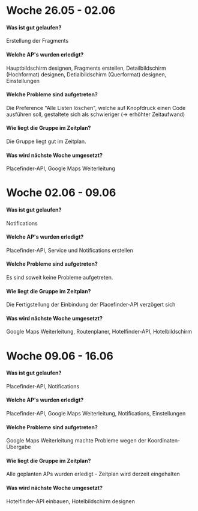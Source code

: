 # Woche 26.05 - 02.06
#### Was ist gut gelaufen?
Erstellung der Fragments
#### Welche AP's wurden erledigt?
Hauptbildschirm designen, Fragments erstellen, Detailbildschirm (Hochformat) designen, Detialbildschirm (Querformat) designen, Einstellungen
#### Welche Probleme sind aufgetreten?
Die Preference "Alle Listen löschen", welche auf Knopfdruck einen Code ausführen soll, gestaltete sich als schwieriger (-> erhöhter Zeitaufwand)
#### Wie liegt die Gruppe im Zeitplan?
Die Gruppe liegt gut im Zeitplan.
#### Was wird nächste Woche umgesetzt?
Placefinder-API, Google Maps Weiterleitung

# Woche 02.06 - 09.06
#### Was ist gut gelaufen?
Notifications
#### Welche AP's wurden erledigt?
Placefinder-API, Service und Notifications erstellen
#### Welche Probleme sind aufgetreten?
Es sind soweit keine Probleme aufgetreten.
#### Wie liegt die Gruppe im Zeitplan?
Die Fertigstellung der Einbindung der Placefinder-API verzögert sich
#### Was wird nächste Woche umgesetzt?
Google Maps Weiterleitung, Routenplaner, Hotelfinder-API, Hotelbildschirm

# Woche 09.06 - 16.06
#### Was ist gut gelaufen?
Placefinder-API, Notifications
#### Welche AP's wurden erledigt?
Placefinder-API, Google Maps Weiterleitung, Notifications, Einstellungen
#### Welche Probleme sind aufgetreten?
Google Maps Weiterleitung machte Probleme wegen der Koordinaten-Übergabe
#### Wie liegt die Gruppe im Zeitplan?
Alle geplanten APs wurden erledigt - Zeitplan wird derzeit eingehalten
#### Was wird nächste Woche umgesetzt?
Hotelfinder-API einbauen, Hotelbildschirm designen
